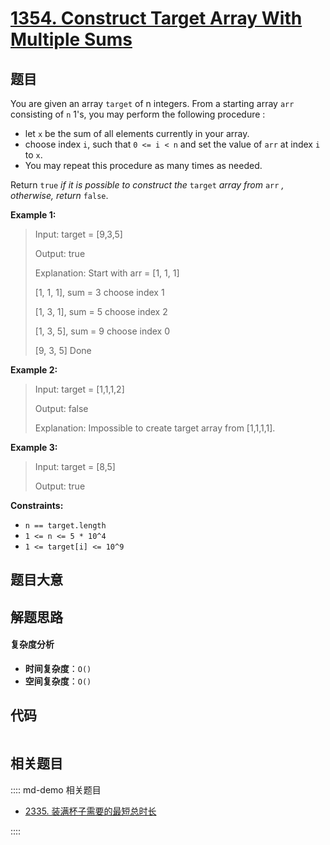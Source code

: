 # [1354. Construct Target Array With Multiple Sums](https://leetcode.com/problems/construct-target-array-with-multiple-sums/)

## 题目

You are given an array `target` of n integers. From a starting array `arr`
consisting of `n` 1's, you may perform the following procedure :

- let `x` be the sum of all elements currently in your array.
- choose index `i`, such that `0 <= i < n` and set the value of `arr` at index `i` to `x`.
- You may repeat this procedure as many times as needed.

Return `true` _if it is possible to construct the_ `target` _array from_ `arr`
_, otherwise, return_ `false`.

**Example 1:**

> Input: target = [9,3,5]
>
> Output: true
>
> Explanation: Start with arr = [1, 1, 1]
>
> [1, 1, 1], sum = 3 choose index 1
>
> [1, 3, 1], sum = 5 choose index 2
>
> [1, 3, 5], sum = 9 choose index 0
>
> [9, 3, 5] Done

**Example 2:**

> Input: target = [1,1,1,2]
>
> Output: false
>
> Explanation: Impossible to create target array from [1,1,1,1].

**Example 3:**

> Input: target = [8,5]
>
> Output: true

**Constraints:**

- `n == target.length`
- `1 <= n <= 5 * 10^4`
- `1 <= target[i] <= 10^9`

## 题目大意

## 解题思路

#### 复杂度分析

- **时间复杂度**：`O()`
- **空间复杂度**：`O()`

## 代码

```javascript

```

## 相关题目

:::: md-demo 相关题目

- [2335. 装满杯子需要的最短总时长](https://leetcode.com/problems/minimum-amount-of-time-to-fill-cups)

::::
